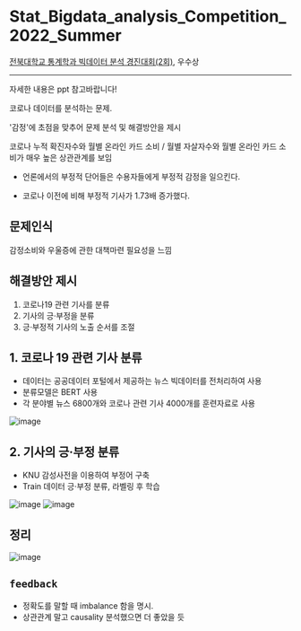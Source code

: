 # Stat_Bigdata_analysis_Competition_2022_Summer
[전북대학교 통계학과 빅데이터 분석 경진대회(2회)](https://www.kaggle.com/competitions/statjbnu202207/overview), 우수상

--- 
자세한 내용은 ppt 참고바랍니다!

코로나 데이터를 분석하는 문제.

'감정'에 초점을 맞추어 문제 분석 및 해결방안을 제시

코로나 누적 확진자수와 월별 온라인 카드 소비 / 월별 자살자수와 월별 온라인 카드 소비가 매우 높은 상관관계를 보임

- 언론에서의 부정적 단어들은 수용자들에게 부정적 감정을 일으킨다.

- 코로나 이전에 비해 부정적 기사가 1.73배 증가했다.

## 문제인식

감정소비와 우울증에 관한 대책마련 필요성을 느낌

## 해결방안 제시
1. 코로나19 관련 기사를 분류
2. 기사의 긍·부정을 분류
3. 긍·부정적 기사의 노출 순서를 조절

## 1. 코로나 19 관련 기사 분류
- 데이터는 공공데이터 포털에서 제공하는 뉴스 빅데이터를 전처리하여 사용
- 분류모델은 BERT 사용
- 각 분야별 뉴스 6800개와 코로나 관련 기사 4000개를 훈련자료로 사용

![image](https://user-images.githubusercontent.com/73769046/181712448-7b42c4a0-ee4e-43af-99b3-b7210307cdea.png)

## 2. 기사의 긍·부정 분류
- KNU 감성사전을 이용하여 부정어 구축
- Train 데이터 긍·부정 분류, 라벨링 후 학습

![image](https://user-images.githubusercontent.com/73769046/181712683-578465c1-9aa4-4169-96ac-28c44148d8e8.png)
![image](https://user-images.githubusercontent.com/73769046/181712715-8ba76a08-9ce6-4606-96b0-61a02ea62f9e.png)

## 정리
![image](https://user-images.githubusercontent.com/73769046/181712782-0350082d-ad63-4f6f-94e2-372481775fbb.png)

## `feedback`
- 정확도를 말할 때 imbalance 함을 명시.
- 상관관계 말고 causality 분석했으면 더 좋았을 듯
